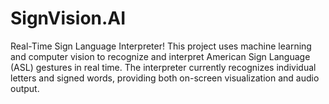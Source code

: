 # SignVision.AI
Real-Time Sign Language Interpreter! This project uses machine learning and computer vision to recognize and interpret American Sign Language (ASL) gestures in real time. The interpreter currently recognizes individual letters and signed words, providing both on-screen visualization and audio output.
